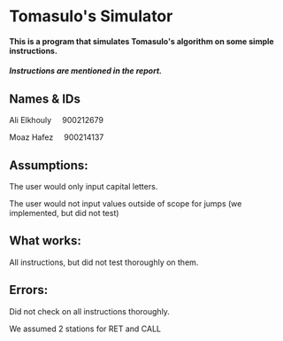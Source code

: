 # Tomasulo's Simulator

#### This is a program that simulates Tomasulo's algorithm on some simple instructions.

##### Instructions are mentioned in the report.
## Names & IDs
Ali Elkhouly &nbsp;&nbsp;&nbsp; 900212679

Moaz Hafez &nbsp;&nbsp;&nbsp; 900214137

## Assumptions:

The user would only input capital letters.

The user would not input values outside of scope for jumps (we implemented, but did not test)
        
## What works:
All instructions, but did not test thoroughly on them.

## Errors:
Did not check on all instructions thoroughly.

We assumed 2 stations for RET and CALL